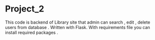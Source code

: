 # Project_2
This code is backend of Library site that admin can search , edit , delete users from database .
Written with Flask.
With requirements file you can install required packages .
